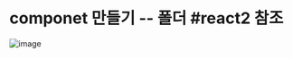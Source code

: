 # componet 만들기 -- 폴더 #react2 참조
![image](https://github.com/yangjungmin/react_basic/assets/129017040/a8f568bf-033f-449f-b962-a71d687b9b03)
